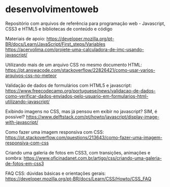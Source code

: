 # desenvolvimentoweb
Repositório com arquivos de referência para programação web - Javascript, CSS3 e HTML5 e bibliotecas de conteúdo e código

Materiais de apoio:
https://developer.mozilla.org/pt-BR/docs/Learn/JavaScript/First_steps/Variables
https://acervolima.com/projete-uma-calculadora-de-imc-usando-javascript/

Utilizando mais de um arquivo CSS no mesmo documento HTML:
https://pt.answacode.com/stackoverflow/22826421/como-usar-varios-arquivos-css-no-meteor

Validação de dados de formulários com HTML5 e javascript:
https://www.freecodecamp.org/portuguese/news/validacao-de-dados-como-verificar-dados-enviados-pelo-usuario-em-formularios-html-utilizando-javascript/

Exibindo imagens no CSS, mas já pensou em exibir no javascript? SIM, é possível?
https://www.delftstack.com/pt/howto/javascript/display-image-with-javascript/

Como fazer uma imagem responsiva com CSS:
https://pt.stackoverflow.com/questions/213643/como-fazer-uma-imagem-responsiva-com-css

Criando uma galeria de fotos em CSS3, com transições, animações e sombra:
https://www.oficinadanet.com.br/artigo/css/criando-uma-galeria-de-fotos-em-css3

FAQ CSS: dúvidas básicas e orientações gerais:
https://developer.mozilla.org/pt-BR/docs/Learn/CSS/Howto/CSS_FAQ
